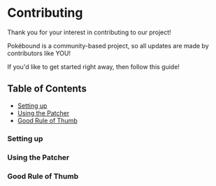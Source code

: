 # Contributing

Thank you for your interest in contributing to our project!

Pokébound is a community-based project, so all updates are made by contributors like YOU!

If you'd like to get started right away, then follow this guide!

## Table of Contents

- [Setting up](#setup)
- [Using the Patcher](#patcher)
- [Good Rule of Thumb](#guidelines)

<h3 id="setup">Setting up</h3>

<h3 id="patcher">Using the Patcher</h3>

<h3 id="guidelines">Good Rule of Thumb</h3>
